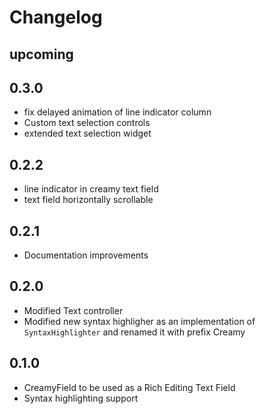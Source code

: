 # Changelog

## upcoming

## 0.3.0

- fix delayed animation of line indicator column
- Custom text selection controls
- extended text selection widget

## 0.2.2

- line indicator in creamy text field
- text field horizontally scrollable

## 0.2.1

- Documentation improvements

## 0.2.0

- Modified Text controller
- Modified new syntax highligher as an implementation of `SyntaxHighlighter` and renamed it with prefix Creamy

## 0.1.0

- CreamyField to be used as a Rich Editing Text Field
- Syntax highlighting support